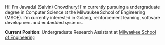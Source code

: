 
Hi! I'm Jawadul (Salvin) Chowdhury!
I'm currently pursuing a undergraduate degree in Computer Science at the Milwaukee School of Engineering (MSOE). I'm currently interested in Golang, reinforcement learning, software development and embedded systems. 

**Current Position**: Undergraduate Research Assistant at [Milwaukee School of Engineering](https://www.msoe.edu/)
